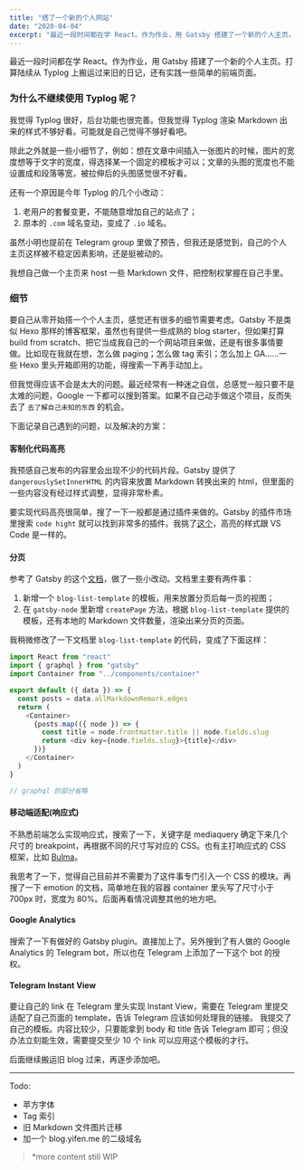 ```yaml
---
title: "搭了一个新的个人网站"
date: "2020-04-04"
excerpt: "最近一段时间都在学 React。作为作业，用 Gatsby 搭建了一个新的个人主页。打算陆续从 Typlog 上搬运过来旧的日记，还有实践一些简单的前端页面。"
---
```


最近一段时间都在学 React。作为作业，用 Gatsby 搭建了一个新的个人主页。打算陆续从 Typlog 上搬运过来旧的日记，还有实践一些简单的前端页面。

### 为什么不继续使用 Typlog 呢？

我觉得 Typlog 很好，后台功能也很完善。但我觉得 Typlog 渲染 Markdown 出来的样式不够好看。可能就是自己觉得不够好看吧。

除此之外就是一些小细节了，例如：想在文章中间插入一张图片的时候，图片的宽度想等于文字的宽度，得选择某一个固定的模板才可以；文章的头图的宽度也不能设置成和段落等宽，被拉伸后的头图感觉很不好看。

还有一个原因是今年 Typlog 的几个小改动：

1. 老用户的套餐变更，不能随意增加自己的站点了；
2. 原本的 `.com` 域名变动，变成了 `.io` 域名。

虽然小明也提前在 Telegram group 里做了预告，但我还是感觉到，自己的个人主页这样被不稳定因素影响，还是挺被动的。

我想自己做一个主页来 host 一些 Markdown 文件，把控制权掌握在自己手里。

### 细节

要自己从零开始搭一个个人主页，感觉还有很多的细节需要考虑。Gatsby 不是类似 Hexo 那样的博客框架，虽然也有提供一些成熟的 blog starter，但如果打算 build from scratch、把它当成我自己的一个网站项目来做，还是有很多事情要做。比如现在我就在想，怎么做 paging；怎么做 tag 索引；怎么加上 GA……一些 Hexo 里头开箱即用的功能，得搜索一下再手动加上。

但我觉得应该不会是太大的问题。最近经常有一种迷之自信，总感觉一般只要不是太难的问题，Google 一下都可以搜到答案。如果不自己动手做这个项目，反而失去了 `去了解自己未知的东西` 的机会。

下面记录自己遇到的问题，以及解决的方案：

#### 客制化代码高亮

我预感自己发布的内容里会出现不少的代码片段。Gatsby 提供了 `dangerouslySetInnerHTML` 的内容来放置 Markdown 转换出来的 html，但里面的一些内容没有经过样式调整，显得非常朴素。

要实现代码高亮很简单，搜了一下一般都是通过插件来做的。Gatsby 的插件市场里搜索 `code hight` 就可以找到非常多的插件。我挑了[这个](https://www.gatsbyjs.org/packages/gatsby-remark-vscode/?=highlight)，高亮的样式跟 VS Code 是一样的。

#### 分页

参考了 Gatsby 的这个[文档](https://www.gatsbyjs.org/docs/adding-pagination/)，做了一些小改动。文档里主要有两件事：

1. 新增一个 `blog-list-template` 的模板，用来放置分页后每一页的视图；
2. 在 `gatsby-node` 里新增 `createPage` 方法，根据 `blog-list-template` 提供的模板，还有本地的 Markdown 文件数量，渲染出来分页的页面。

我稍微修改了一下文档里 `blog-list-template` 的代码，变成了下面这样：

```javascript
import React from "react"
import { graphql } from "gatsby"
import Container from "../components/container"

export default ({ data }) => {
  const posts = data.allMarkdownRemark.edges
  return (
    <Container>
      {posts.map(({ node }) => {
        const title = node.frontmatter.title || node.fields.slug
        return <div key={node.fields.slug}>{title}</div>
      })}
    </Container>
  )
}

// graphql 的部分省略
```

#### 移动端适配(响应式)

不熟悉前端怎么实现响应式，搜索了一下，关键字是 mediaquery 确定下来几个尺寸的 breakpoint，再根据不同的尺寸写对应的 CSS。也有主打响应式的 CSS 框架，比如 [Bulma](https://bulma.io/)。

我思考了一下，觉得自己目前并不需要为了这件事专门引入一个 CSS 的模块。再搜了一下 emotion 的文档，简单地在我的容器 container 里头写了尺寸小于 700px 时，宽度为 80%。后面再看情况调整其他的地方吧。

#### Google Analytics

搜索了一下有做好的 Gatsby plugin。直接加上了。另外搜到了有人做的 Google Analytics 的 Telegram bot，所以也在 Telegram 上添加了一下这个 bot 的授权。

#### Telegram Instant View

要让自己的 link 在 Telegram 里头实现 Instant View，需要在 Telegram 里提交适配了自己页面的 template，告诉 Telegram 应该如何处理我的链接。
我提交了自己的模板。内容比较少，只要能拿到 body 和 title 告诉 Telegram 即可；但没办法立刻能生效，需要提交至少 10 个 link 可以应用这个模板的才行。

后面继续搬运旧 blog 过来，再逐步添加吧。

---

Todo:

- 苹方字体
- Tag 索引
- 旧 Markdown 文件图片迁移
- 加一个 blog.yifen.me 的二级域名

> \*more content still WIP
